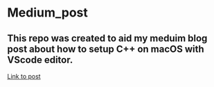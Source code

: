 # Medium_post
## This repo was created to aid my meduim blog post about how to setup C++ on macOS with VScode editor.
[Link to post](https://medium.com/@sagads80/c-with-visual-studio-code-on-macos-85b2e9e84cc2)
